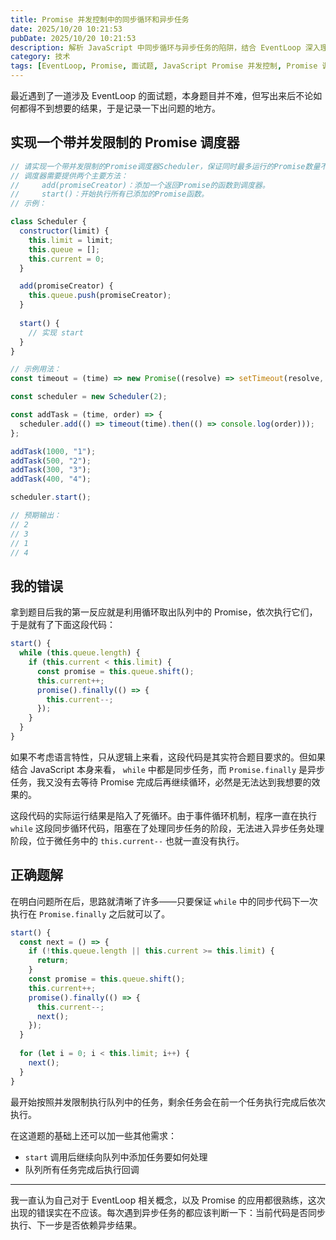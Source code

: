 ```yaml
---
title: Promise 并发控制中的同步循环和异步任务
date: 2025/10/20 10:21:53
pubDate: 2025/10/20 10:21:53
description: 解析 JavaScript 中同步循环与异步任务的陷阱，结合 EventLoop 深入理解 Promise.finally 的执行时机与正确实现方法。
category: 技术
tags: [EventLoop, Promise, 面试题, JavaScript Promise 并发控制, Promise 调度器实现, JavaScript 异步循环陷阱]
---
```


最近遇到了一道涉及 EventLoop 的面试题，本身题目并不难，但写出来后不论如何都得不到想要的结果，于是记录一下出问题的地方。

## 实现一个带并发限制的 Promise 调度器

```javascript
// 请实现一个带并发限制的Promise调度器Scheduler，保证同时最多运行的Promise数量不超过限制。
// 调度器需要提供两个主要方法：
//     add(promiseCreator)：添加一个返回Promise的函数到调度器。
//     start()：开始执行所有已添加的Promise函数。
// 示例：

class Scheduler {
  constructor(limit) {
    this.limit = limit;
    this.queue = [];
    this.current = 0;
  }

  add(promiseCreator) {
    this.queue.push(promiseCreator);
  }
  
  start() {
    // 实现 start
  }
}

// 示例用法：
const timeout = (time) => new Promise((resolve) => setTimeout(resolve, time));

const scheduler = new Scheduler(2);

const addTask = (time, order) => {
  scheduler.add(() => timeout(time).then(() => console.log(order)));
};

addTask(1000, "1");
addTask(500, "2");
addTask(300, "3");
addTask(400, "4");

scheduler.start();

// 预期输出：
// 2
// 3
// 1
// 4

```

## 我的错误

拿到题目后我的第一反应就是利用循环取出队列中的 Promise，依次执行它们，于是就有了下面这段代码：

```javascript
start() {
  while (this.queue.length) {
    if (this.current < this.limit) {
      const promise = this.queue.shift();
      this.current++;
      promise().finally(() => {
        this.current--;
      });
    }
  }
}
```

如果不考虑语言特性，只从逻辑上来看，这段代码是其实符合题目要求的。但如果结合 JavaScript 本身来看， `while` 中都是同步任务，而 `Promise.finally` 是异步任务，我又没有去等待 Promise 完成后再继续循环，必然是无法达到我想要的效果的。

这段代码的实际运行结果是陷入了死循环。由于事件循环机制，程序一直在执行 `while` 这段同步循环代码，阻塞在了处理同步任务的阶段，无法进入异步任务处理阶段，位于微任务中的 `this.current--` 也就一直没有执行。

## 正确题解

在明白问题所在后，思路就清晰了许多——只要保证 `while` 中的同步代码下一次执行在 `Promise.finally` 之后就可以了。

```javascript
start() {
  const next = () => {
    if (!this.queue.length || this.current >= this.limit) {
      return;
    }
    const promise = this.queue.shift();
    this.current++;
    promise().finally(() => {
      this.current--;
      next();
    });
  }
  
  for (let i = 0; i < this.limit; i++) {
    next();
  }
}
```

最开始按照并发限制执行队列中的任务，剩余任务会在前一个任务执行完成后依次执行。

在这道题的基础上还可以加一些其他需求：

- `start` 调用后继续向队列中添加任务要如何处理
- 队列所有任务完成后执行回调

---

我一直认为自己对于 EventLoop 相关概念，以及 Promise 的应用都很熟练，这次出现的错误实在不应该。每次遇到异步任务的都应该判断一下：当前代码是否同步执行、下一步是否依赖异步结果。